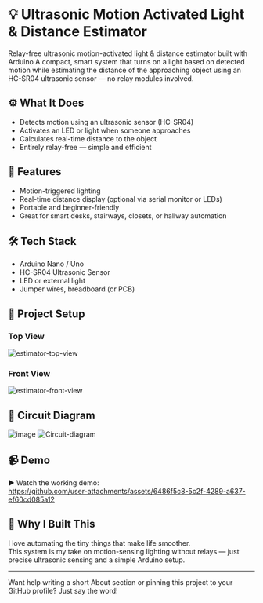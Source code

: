 # 💡 Ultrasonic Motion Activated Light & Distance Estimator 
Relay-free ultrasonic motion-activated light & distance estimator built with Arduino
A compact, smart system that turns on a light based on detected motion while estimating the distance of the approaching object using an HC-SR04 ultrasonic sensor — no relay modules involved.

## ⚙️ What It Does

- Detects motion using an ultrasonic sensor (HC-SR04)
- Activates an LED or light when someone approaches
- Calculates real-time distance to the object
- Entirely relay-free — simple and efficient

## 🎯 Features

- Motion-triggered lighting
- Real-time distance display (optional via serial monitor or LEDs)
- Portable and beginner-friendly
- Great for smart desks, stairways, closets, or hallway automation

## 🛠 Tech Stack

- Arduino Nano / Uno  
- HC-SR04 Ultrasonic Sensor  
- LED or external light  
- Jumper wires, breadboard (or PCB)

## 📸 Project Setup
### Top View
![estimator-top-view](https://github.com/user-attachments/assets/c7020fc1-df2f-4d06-9743-bf3428d71cc8)

### Front View
![estimator-front-view](https://github.com/user-attachments/assets/d3a814cd-ced3-4eac-8c1b-bac35e8a0cfe)

## 📐 Circuit Diagram
![image](https://github.com/user-attachments/assets/250c8439-3036-47f9-bd69-486510781a88)
![Circuit-diagram](https://github.com/user-attachments/assets/8c81f29a-a1ec-461a-8370-b896c4794392)


## 📹 Demo

▶️ Watch the working demo:  
https://github.com/user-attachments/assets/6486f5c8-5c2f-4289-a637-ef60cd085a12


## 💬 Why I Built This

I love automating the tiny things that make life smoother.  
This system is my take on motion-sensing lighting without relays — just precise ultrasonic sensing and a simple Arduino setup.

---

Want help writing a short About section or pinning this project to your GitHub profile? Just say the word!

